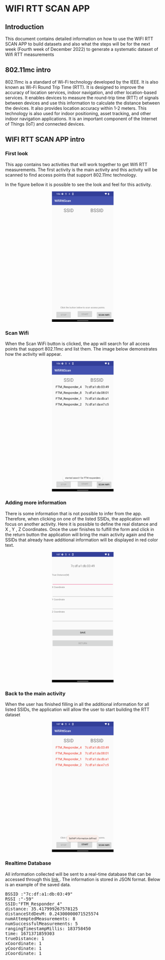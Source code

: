 
<h1>WIFI RTT SCAN APP</h1>
<h2> Introduction </h2>
This document contains detailed information on how to use the WIFI RTT SCAN APP to build datasets and also what the steps will be for the next week (Fourth week of December 2022) to generate a systematic dataset of Wifi RTT measurements

<h2> 802.11mc intro </h2>
802.11mc is a standard of Wi-Fi technology developed by the IEEE. It is also known as Wi-Fi Round Trip Time (RTT). It is designed to improve the accuracy of location services, indoor navigation, and other location-based services. It enables devices to measure the round-trip time (RTT) of signals between devices and use this information to calculate the distance between the devices. It also provides location accuracy within 1-2 meters. This technology is also used for indoor positioning, asset tracking, and other indoor navigation applications. It is an important component of the Internet of Things (IoT) and connected devices.

<h2> WIFI RTT SCAN APP intro </h2>
<h3>
First look
</h3>
This app contains two activities that will work together to get Wifi RTT measurements. The first activity is the main activity and this activity will be scanned to find access points that support 802.11mc technology.

In the figure bellow it is possible to see the look and feel for this activity.
<p align='center'>
<img src='https://raw.githubusercontent.com/zub4t/Wifi_RTT_TCC/main/Screenshot_20221218-135643%5B1%5D.png' width='200'/>
</p>
<h3>
Scan Wifi
</h3>
When the Scan WiFi button is clicked, the app will search for all access points that support 802.11mc and list them. The image below demonstrates how the activity will appear.

<p align='center'>
<img src='https://raw.githubusercontent.com/zub4t/Wifi_RTT_TCC/main/Screenshot_20221218-135652%5B1%5D.png' width='200'/>
</p>
<h3>
Adding more information
</h3>
There is some information that is not possible to infer from the app. Therefore, when clicking on one of the listed SSIDs, the application will focus on another activity. Here it is possible to define the real distance and X , Y , Z Coordinates. Once the user finishes to fulfill the form and click in the return button the application will bring the main activity again and the SSIDs that already have additional information will be displayed in red color text.
<p align='center'>
<img src='https://raw.githubusercontent.com/zub4t/Wifi_RTT_TCC/main/Screenshot_20221218-135703%5B1%5D.png' width='200'/>
</p>
<h3>
Back to the main activity
</h3>
When the user has finished filling in all the additional information for all listed SSIDs, the application will allow the user to start building the RTT dataset
<p align='center'>
<img src='
https://raw.githubusercontent.com/zub4t/Wifi_RTT_TCC/main/Screenshot_20221218-135732%5B1%5D.png' width='200'/>
</p>
<h3>
Realtime Database
</h3>
All information collected will be sent to a real-time database that can be accessed through this <a href='https://console.firebase.google.com/u/0/project/ftm-dataset/database/ftm-dataset-default-rtdb/data'>link </a>. The information is stored in JSON format. Below is an example of the saved data.

<pre>
BSSID :"7c:df:a1:db:03:49"
RSSI :"-59"
SSID:"FTM_Responder_4"
distance: 35.417999267578125
distanceStdDevM: 0.24300000071525574
numAttemptedMeasurements: 8
numSuccessfulMeasurements: 5
rangingTimestampMillis: 183758450
time: 1671371859303
trueDistance: 1
xCoordinate: 1
yCoordinate: 1
zCoordinate: 1
</pre>
